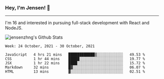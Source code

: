 ### Hey, I'm Jensen! 👋

---

I'm 16 and interested in pursuing full-stack development with React and NodeJS.

![jensenzhng's Github Stats](https://github-readme-stats.vercel.app/api?username=jensenzhng&theme=dark&show_icons=true&count_private=true&include_all_commits=true)

<!--START_SECTION:waka-->
```text
Week: 24 October, 2021 - 30 October, 2021

JavaScript   4 hrs 21 mins   ████████████▒░░░░░░░░░░░░   49.53 % 
CSS          1 hr 44 mins    █████░░░░░░░░░░░░░░░░░░░░   19.77 % 
JSX          1 hr 22 mins    ████░░░░░░░░░░░░░░░░░░░░░   15.72 % 
Markdown     32 mins         █▓░░░░░░░░░░░░░░░░░░░░░░░   06.07 % 
HTML         13 mins         ▓░░░░░░░░░░░░░░░░░░░░░░░░   02.51 % 
```
<!--END_SECTION:waka-->
